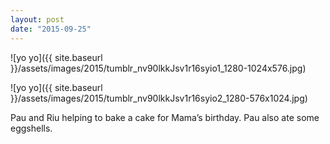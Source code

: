 ```yaml
---
layout: post
date: "2015-09-25"
---
```


![yo yo]({{ site.baseurl }}/assets/images/2015/tumblr_nv90lkkJsv1r16syio1_1280-1024x576.jpg)

![yo yo]({{ site.baseurl }}/assets/images/2015/tumblr_nv90lkkJsv1r16syio2_1280-576x1024.jpg)

Pau and Riu helping to bake a cake for Mama’s birthday. Pau also ate some eggshells.
